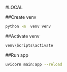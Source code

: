 #LOCAL

##Create venv
```bash
python -m  venv venv         
```

##Activate venv
```bash
venv\Scripts\activate
```

##Run app
```bash
uvicorn main:app --reload
```